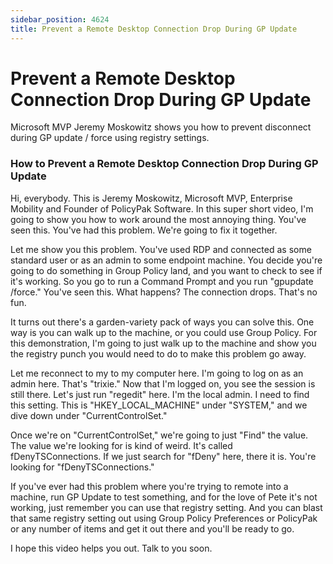 ```yaml
---
sidebar_position: 4624
title: Prevent a Remote Desktop Connection Drop During GP Update
---
```


# Prevent a Remote Desktop Connection Drop During GP Update

Microsoft MVP Jeremy Moskowitz shows you how to prevent disconnect during GP update / force using registry settings.

### How to Prevent a Remote Desktop Connection Drop During GP Update

Hi, everybody. This is Jeremy Moskowitz, Microsoft MVP, Enterprise Mobility and Founder of PolicyPak Software. In this super short video, I'm going to show you how to work around the most annoying thing. You've seen this. You've had this problem. We're going to fix it together.

Let me show you this problem. You've used RDP and connected as some standard user or as an admin to some endpoint machine. You decide you're going to do something in Group Policy land, and you want to check to see if it's working. So you go to run a Command Prompt and you run "gpupdate /force." You've seen this. What happens? The connection drops. That's no fun.

It turns out there's a garden-variety pack of ways you can solve this. One way is you can walk up to the machine, or you could use Group Policy. For this demonstration, I'm going to just walk up to the machine and show you the registry punch you would need to do to make this problem go away.

Let me reconnect to my to my computer here. I'm going to log on as an admin here. That's "trixie." Now that I'm logged on, you see the session is still there. Let's just run "regedit" here. I'm the local admin. I need to find this setting. This is "HKEY\_LOCAL\_MACHINE" under "SYSTEM," and we dive down under "CurrentControlSet."

Once we're on "CurrentControlSet," we're going to just "Find" the value. The value we're looking for is kind of weird. It's called fDenyTSConnections. If we just search for "fDeny" here, there it is. You're looking for "fDenyTSConnections."

If you've ever had this problem where you're trying to remote into a machine, run GP Update to test something, and for the love of Pete it's not working, just remember you can use that registry setting. And you can blast that same registry setting out using Group Policy Preferences or PolicyPak or any number of items and get it out there and you'll be ready to go.

I hope this video helps you out. Talk to you soon.